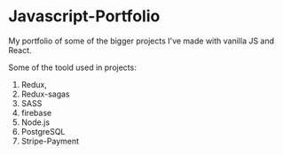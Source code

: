 # Javascript-Portfolio
My portfolio of some of the bigger projects I've made with vanilla JS and React.

Some of the toold used in projects:
1. Redux,
2. Redux-sagas
3. SASS
4. firebase
5. Node.js
6. PostgreSQL
7. Stripe-Payment
